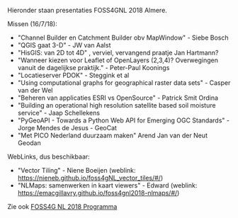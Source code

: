 Hieronder staan presentaties FOSS4GNL 2018 Almere.

Missen (16/7/18):

* "Channel Builder en Catchment Builder obv MapWindow" - Siebe Bosch
* "QGIS gaat 3-D" - JW van Aalst
* "HisGIS: van 2D tot 4D" , verviel, vervangend praatje Jan Hartmann?
* "Wanneer kiezen voor Leaflet of OpenLayers (2,3,4)? Overwegingen vanuit de dagelijkse praktijk." - Peter-Paul Koonings
* "Locatieserver PDOK" - Steggink et al
* "Using computational graphs for geographical raster data sets" - Casper van der Wel
* "Beheren van applicaties ESRI vs OpenSource" - Patrick Smit Ordina
* "Building an operational high resolution satellite based soil moisture service" - Jaap Schellekens
* "PyGeoAPI - Towards a Python Web API for Emerging OGC Standards" - Jorge Mendes de Jesus - GeoCat
* "Met PICO Nederland duurzaam maken" Arend Jan van der Neut Geodan

WebLinks, dus beschikbaar:

* "Vector Tiling" - Niene Boeijen (weblink: https://nieneb.github.io/foss4gNL_vector_tiles/#/)
* "NLMaps: samenwerken in kaart viewers" - Edward (weblink: https://emacgillavry.github.io/foss4gnl2018-nlmaps/#/)

Zie ook [FOSS4G NL 2018 Programma](https://foss4g.nl/conference/)
